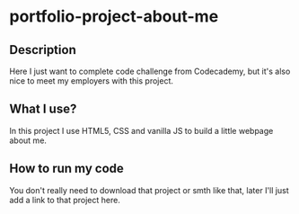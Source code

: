 # portfolio-project-about-me

## Description

Here I just want to complete code challenge from Codecademy, but it's also nice to meet my employers with this project.

## What I use?

In this project I use HTML5, CSS and vanilla JS to build a little webpage about me.

## How to run my code

You don't really need to download that project or smth like that, later I'll just add a link to that project here.
